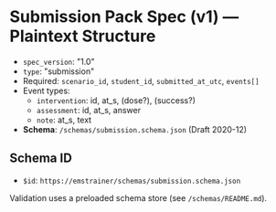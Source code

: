 
# Submission Pack Spec (v1) — Plaintext Structure

- `spec_version`: "1.0"
- `type`: "submission"
- Required: `scenario_id`, `student_id`, `submitted_at_utc`, `events[]`
- Event types:
  - `intervention`: id, at_s, (dose?), (success?)
  - `assessment`:   id, at_s, answer
  - `note`:         at_s, text
- **Schema**: `/schemas/submission.schema.json` (Draft 2020-12)

## Schema ID
- `$id`: `https://emstrainer/schemas/submission.schema.json`

Validation uses a preloaded schema store (see `/schemas/README.md`).
